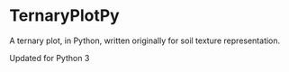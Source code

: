 TernaryPlotPy
=============

A ternary plot, in Python, written originally for soil texture representation.

Updated for Python 3

